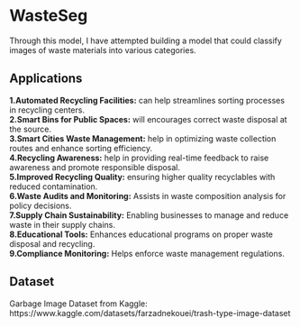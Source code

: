 # WasteSeg
Through this model, I have attempted building a model that could classify images of waste materials into various categories.
<br>
<h2>Applications</h2>
<b>1.Automated Recycling Facilities:</b> can help streamlines sorting processes in recycling centers.<br>
<b>2.Smart Bins for Public Spaces:</b> will encourages correct waste disposal at the source.<br>
<b>3.Smart Cities Waste Management:</b> help in optimizing waste collection routes and enhance sorting efficiency.<br>
<b>4.Recycling Awareness:</b> help in providing real-time feedback to raise awareness and promote responsible disposal.<br>
<b>5.Improved Recycling Quality:</b> ensuring higher quality recyclables with reduced contamination.<br>
<b>6.Waste Audits and Monitoring:</b> Assists in waste composition analysis for policy decisions. <br>
<b>7.Supply Chain Sustainability:</b> Enabling businesses to manage and reduce waste in their supply chains.<br>
<b>8.Educational Tools:</b> Enhances educational programs on proper waste disposal and recycling.<br>
<b>9.Compliance Monitoring:</b> Helps enforce waste management regulations.<br>

<h2>Dataset</h2>
Garbage Image Dataset from Kaggle:
<url>https://www.kaggle.com/datasets/farzadnekouei/trash-type-image-dataset</url>
